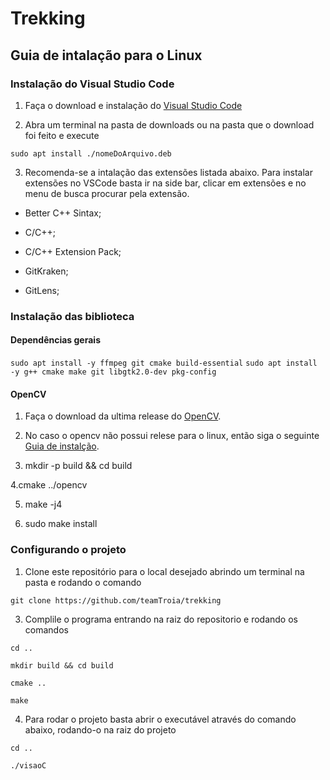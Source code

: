 # Trekking

  

## Guia de intalação para o Linux

  

###

  

  

### Instalação do Visual Studio Code

  

1. Faça o download e instalação do [Visual Studio Code](https://code.visualstudio.com/)

  

2. Abra um terminal na pasta de downloads ou na pasta que o download foi feito e execute

``sudo apt install ./nomeDoArquivo.deb``

  

3. Recomenda-se a intalação das extensões listada abaixo. Para instalar extensões no VSCode basta ir na side bar, clicar em extensões e no menu de busca procurar pela extensão.

- Better C++ Sintax;

- C/C++;

- C/C++ Extension Pack;

- GitKraken;

- GitLens;

  

### Instalação das biblioteca


#### Dependências gerais

``sudo apt install -y ffmpeg git cmake build-essential``
``sudo apt install -y g++ cmake make git libgtk2.0-dev pkg-config``

#### OpenCV

  

1. Faça o download da ultima release do [OpenCV](https://opencv.org/releases/).

  

2. No caso o opencv não possui relese para o linux, então siga o seguinte [Guia de instalção](https://docs.opencv.org/3.4/d7/d9f/tutorial_linux_install.html).

  
3. mkdir -p build && cd build


4.cmake ../opencv


5. make -j4


6. sudo make install



### Configurando o projeto

  

1. Clone este repositório para o local desejado abrindo um terminal na pasta e rodando o comando

``git clone https://github.com/teamTroia/trekking``
  

3. Complile o programa entrando na raiz do repositorio e rodando os comandos

``cd ..``

``mkdir build && cd build``

``cmake ..``

``make``
  

4. Para rodar o projeto basta abrir o executável através do comando abaixo, rodando-o na raiz do projeto

``cd ..``

``./visaoC``
